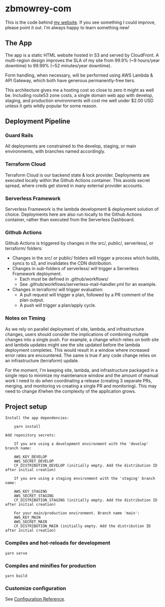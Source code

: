 # zbmowrey-com

This is the code behind [my website](https://zbmowrey.com). If you see something I could improve, please point it out. I'm always happy to learn something new!

## The App

The app is a static HTML website hosted in S3 and served by CloudFront. A multi-region design improves the SLA of my site from 99.9% (~9 hours/year downtime) to 99.99% (~52 minutes/year downtime). 

Form handling, when necessary, will be performed using AWS Lambda & API Gateway, which both have generous permanently-free tiers.

This architecture gives me a hosting cost so close to zero it might as well be. Including route53 zone costs, a single domain web app with develop, staging, and production environments will cost me well under $2.00 USD unless it gets wildly popular for some reason. 

## Deployment Pipeline

### Guard Rails

All deployments are constrained to the develop, staging, or main environments, with branches named accordingly.

### Terraform Cloud

Terraform Cloud is our backend state & lock provider. Deployments are executed locally within the Github Actions container. 
This avoids secret spread, where creds get stored in many external provider accounts. 

### Serverless Framework

Serverless Framework is the lambda development & deployment solution of choice. Deployments here are also
run locally to the Github Actions container, rather than executed from the Serverless Dashboard. 

### Github Actions

Github Actions is triggered by changes in the src/, public/, serverless/, or terraform/ folders:
* Changes in the src/ or public/ folders will trigger a process which builds, syncs to s3, and invalidates the CDN distribution.
* Changes in sub-folders of serverless/ will trigger a Serverless Framework deployment.
  * Each must be defined in .github/workflows/
  * See .github/workflows/serverless-mail-handler.yml for an example.
* Changes in terraform/ will trigger evaluation:
  * A pull request will trigger a plan, followed by a PR comment of the plan output. 
  * A push will trigger a plan/apply cycle. 
 
### Notes on Timing

As we rely on parallel deployment of site, lambda, and infrastructure changes, users should consider the implications of combining multiple changes
into a single push. For example, a change which relies on both site and lambda updates might see the site updated before the lambda deployment completes. This
would result in a window where increased error rates are encountered. The same is true if any code change relies on an infrastructure (terraform) update.

For the moment, I'm keeping site, lambda, and infrastructure packaged in a single repo to minimize my maintenance window and the amount of manual work I need to do when coordinating a release (creating 3 separate PRs, merging, and monitoring vs creating a single PR and monitoring). This may need to change if/when the complexity of the application grows. 

## Project setup
```
Install the app dependencies: 

    yarn install

Add repository secrets:

    If you are using a development environment with the 'develop' branch name:

    AWS_KEY_DEVELOP
    AWS_SECRET_DEVELOP
    CF_DISTRIBUTION_DEVELOP (initially empty. Add the distribution ID after initial creation)

    If you are using a staging environment with the 'staging' branch name:

    AWS_KEY_STAGING
    AWS_SECRET_STAGING
    CF_DISTRIBUTION_STAGING (initially empty. Add the distribution ID after initial creation)

    For your main/production environment. Branch name 'main': 
    AWS_KEY_MAIN
    AWS_SECRET_MAIN
    CF_DISTRIBUTION_MAIN (initially empty. Add the distribution ID after initial creation)

```

### Compiles and hot-reloads for development
```
yarn serve
```

### Compiles and minifies for production
```
yarn build
```

### Customize configuration
See [Configuration Reference](https://cli.vuejs.org/config/).

